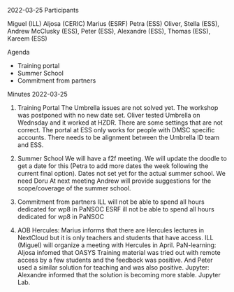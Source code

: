 2022-03-25
Participants

Miguel (ILL) Aljosa (CERIC) Marius (ESRF) Petra (ESS) Oliver, Stella (ESS), Andrew McClusky (ESS), Peter (ESS), Alexandre (ESS), Thomas (ESS), Kareem (ESS)

Agenda

- Training portal
- Summer School
- Commitment from partners

Minutes
2022-03-25

1. Training Portal
The Umbrella issues are not solved yet. The workshop was postponed with no new date set. Oliver tested Umbrella on Wednsday and it worked at HZDR. There are some settings that are not correct. The portal at ESS only works for people with DMSC specific accounts. There needs to be alignment between the Umbrella ID team and ESS. 


2. Summer School
We will have a f2f meeting. We will update the doodle to get a date for this (Petra to add more dates the week following the current final option).
Dates not set yet for the actual summer school. We need Doru
At next meeting Andrew will provide suggestions for the scope/coverage of the summer school.


3. Commitment from partners
ILL will not be able to spend all hours dedicated for wp8 in PaNSOC
ESRF ill not be able to spend all hours dedicated for wp8 in PaNSOC


4. AOB
Hercules: Marius informs that there are Hercules lectures in NextCloud but it is only teachers and students that have access. ILL (Miguel) will organize a meeting with Hercules in April.
PaN-learning: Aljosa infomed that OASYS Training material was tried out with remote access by a few students and the feedback was positive. And Peter used a similar solution for teaching and was also positive.
Jupyter: Alexandre informed that the solution is becoming more stable. Jupyter Lab.
